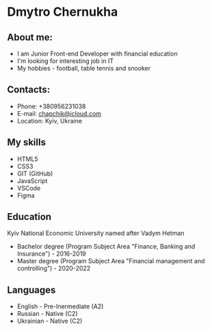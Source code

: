 # Dmytro Chernukha

## About me:
* I am Junior Front-end Developer with financial education
* I'm looking for interesting job in IT
* My hobbies - football, table tennis and snooker

## Contacts:
 * Phone: +380956231038
 * E-mail: chapchik@icloud.com
 * Location: Kyiv, Ukraine

## My skills
* HTML5
* CSS3
* GIT (GitHub)
* JavaScript
* VSCode
* Figma

## Education
Kyiv National Economic University named after Vadym Hetman
* Bachelor degree (Program Subject Area "Finance, Banking and Insurance") - 2016-2019
* Master degree (Program Subject Area "Financial management and controlling") - 2020-2022

## Languages
* English - Pre-Inermediate (A2)
* Russian - Native (C2)
* Ukrainian - Native (C2)